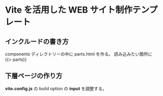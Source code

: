 # Vite を活用した WEB サイト制作テンプレート

## インクルードの書き方

components ディレクトリーの中に parts.html を作る。
読み込みたい箇所に {{> parts}}

## 下層ページの作り方

**vite.config.js** の build option の **input** を調整する。
